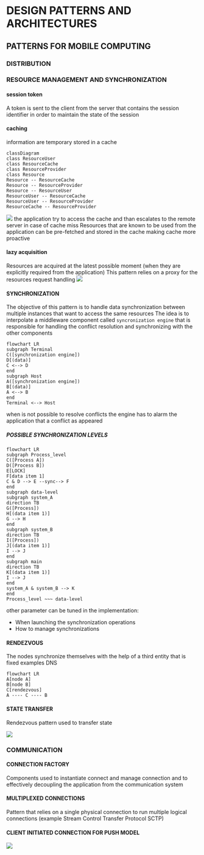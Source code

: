 # DESIGN PATTERNS AND ARCHITECTURES

## PATTERNS FOR MOBILE COMPUTING 

### DISTRIBUTION
### RESOURCE MANAGEMENT AND SYNCHRONIZATION
#### session token
A token is sent to the client from the server that contains the session identifier in order to maintain the state of the session
#### caching
information are temporary stored in a cache 
```mermaid
classDiagram
class ResourceUser
class ResourceCache
class ResourceProvider
class Resource
Resource -- ResourceCache
Resource -- ResourceProvider
Resource -- ResourceUser
ResourceUser -- ResourceCache
ResourceUser -- ResourceProvider
ResourceCache -- ResourceProvider
```
![](Pasted%20image%2020240502141940.png)
the application try to access the cache and than escalates to the remote server in case of cache miss
Resources that are known to be used from the application can be pre-fetched and stored in the cache making cache more proactive 
#### lazy acquisition

Resources are acquired at the latest possible moment (when they are explicitly required from the application) This pattern relies on a proxy for the resources request handling
![](Pasted%20image%2020240502143314.png)
#### SYNCHRONIZATION

The objective of this pattern is to handle data synchronization between multiple instances that want to access the same resources
The idea is to interpolate a middleware component called `syncronization engine` that is responsible for handling the conflict resolution and synchronizing with the other components

```mermaid
flowchart LR
subgraph Terminal
C([synchronization engine])
D[(data)]
C <--> D
end
subgraph Host
A([synchronization engine])
B[(data)]
A <--> B
end
Terminal <--> Host
```

when is not possible to resolve conflicts the engine has to alarm the application that a conflict as appeared

##### POSSIBLE SYNCHRONIZATION LEVELS

```mermaid
flowchart LR
subgraph Process_level
C([Process A])
D([Process B])
E[LOCK]
F[data item 1]
C & D --> E --sync--> F
end
subgraph data-level
subgraph system_A
direction TB
G([Process])
H[(data item 1)]
G --> H
end
subgraph system_B
direction TB
I([Process])
J[(data item 1)]
I --> J
end
subgraph main
direction TB
K[(data item 1)]
I --> J
end
system_A & system_B --> K
end
Process_level ~~~ data-level
```

other parameter can be tuned in the implementation:

- When launching the synchronization operations
- How to manage synchronizations
#### RENDEZVOUS

The nodes synchronize themselves with the help of a third entity that is fixed examples DNS

```mermaid
flowchart LR
A[node A]
B[node B]
C[rendezvous]
A ---- C ---- B
```

#### STATE TRANSFER

Rendezvous pattern used to transfer state

![](Pasted%20image%2020240502154240.png)
### COMMUNICATION

#### CONNECTION FACTORY

Components used to instantiate connect and manage connection and to effectively decoupling the application from the communication system 

#### MULTIPLEXED CONNECTIONS

Pattern that relies on a single physical connection to run multiple logical connections (example Stream Control Transfer Protocol SCTP)

#### CLIENT INITIATED CONNECTION FOR PUSH MODEL

![](Pasted%20image%2020240502160828.png)



